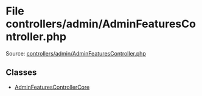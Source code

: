 File controllers/admin/AdminFeaturesController.php
=========

Source: [controllers/admin/AdminFeaturesController.php](https://github.com/PrestaShop/PrestaShop/blob/1.6.0.9/controllers/admin/AdminFeaturesController.php)


Classes
-------

* [AdminFeaturesControllerCore](class.AdminFeaturesControllerCore.md)

